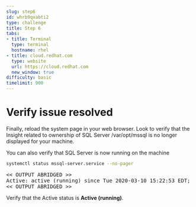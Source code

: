 ```yaml
---
slug: step6
id: whrb9qxabti2
type: challenge
title: Step 6
tabs:
- title: Terminal
  type: terminal
  hostname: rhel
- title: cloud.redhat.com
  type: website
  url: https://cloud.redhat.com
  new_window: true
difficulty: basic
timelimit: 900
---
```

# Verify issue resolved

Finally, reload the system page in your web browser.
Look to verify that the Insight related to ownership of SQL Server /var/opt/mssql is no longer displayed
for your machine.

You can also verify that SQL Server is now running on the machine

```bash
systemctl status mssql-server.service --no-pager
```

<pre class="file">
<< OUTPUT ABRIDGED >>
Active: active (running) since Tue 2020-03-10 15:22:53 EDT; 1min 56s ago
<< OUTPUT ABRIDGED >>
</pre>

Verify that the Active status is __Active (running)__.
